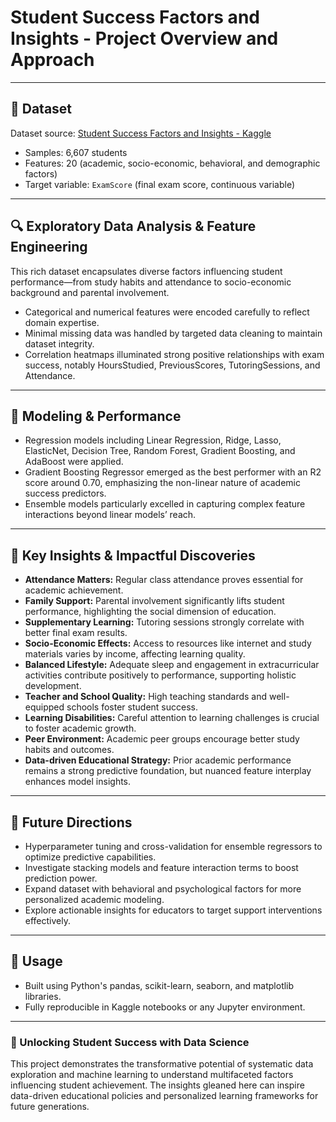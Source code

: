 # Student Success Factors and Insights - Project Overview and Approach

---

## 📂 Dataset  
Dataset source: [Student Success Factors and Insights - Kaggle](https://www.kaggle.com/datasets/anassarfraz13/student-success-factors-and-insights)  
- Samples: 6,607 students  
- Features: 20 (academic, socio-economic, behavioral, and demographic factors)  
- Target variable: `ExamScore` (final exam score, continuous variable)

---

## 🔍 Exploratory Data Analysis & Feature Engineering  
This rich dataset encapsulates diverse factors influencing student performance—from study habits and attendance to socio-economic background and parental involvement.  

- Categorical and numerical features were encoded carefully to reflect domain expertise.  
- Minimal missing data was handled by targeted data cleaning to maintain dataset integrity.  
- Correlation heatmaps illuminated strong positive relationships with exam success, notably HoursStudied, PreviousScores, TutoringSessions, and Attendance.  

---

## 🧠 Modeling & Performance  
- Regression models including Linear Regression, Ridge, Lasso, ElasticNet, Decision Tree, Random Forest, Gradient Boosting, and AdaBoost were applied.  
- Gradient Boosting Regressor emerged as the best performer with an R2 score around 0.70, emphasizing the non-linear nature of academic success predictors.  
- Ensemble models particularly excelled in capturing complex feature interactions beyond linear models’ reach.

---

## 🎯 Key Insights & Impactful Discoveries  

- **Attendance Matters:** Regular class attendance proves essential for academic achievement.  
- **Family Support:** Parental involvement significantly lifts student performance, highlighting the social dimension of education.  
- **Supplementary Learning:** Tutoring sessions strongly correlate with better final exam results.  
- **Socio-Economic Effects:** Access to resources like internet and study materials varies by income, affecting learning quality.  
- **Balanced Lifestyle:** Adequate sleep and engagement in extracurricular activities contribute positively to performance, supporting holistic development.  
- **Teacher and School Quality:** High teaching standards and well-equipped schools foster student success.  
- **Learning Disabilities:** Careful attention to learning challenges is crucial to foster academic growth.  
- **Peer Environment:** Academic peer groups encourage better study habits and outcomes.  
- **Data-driven Educational Strategy:** Prior academic performance remains a strong predictive foundation, but nuanced feature interplay enhances model insights.
  
---

## 🔮 Future Directions  
- Hyperparameter tuning and cross-validation for ensemble regressors to optimize predictive capabilities.  
- Investigate stacking models and feature interaction terms to boost prediction power.  
- Expand dataset with behavioral and psychological factors for more personalized academic modeling.  
- Explore actionable insights for educators to target support interventions effectively.

---

## 📌 Usage  
- Built using Python's pandas, scikit-learn, seaborn, and matplotlib libraries.  
- Fully reproducible in Kaggle notebooks or any Jupyter environment.

---

### 🚀 Unlocking Student Success with Data Science  
This project demonstrates the transformative potential of systematic data exploration and machine learning to understand multifaceted factors influencing student achievement. The insights gleaned here can inspire data-driven educational policies and personalized learning frameworks for future generations.
